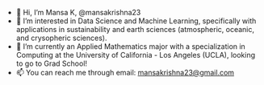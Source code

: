- 👋 Hi, I’m Mansa K, @mansakrishna23
- 👀 I’m interested in Data Science and Machine Learning, specifically with applications in sustainability and earth sciences (atmospheric, oceanic, and crysopheric sciences). 
- 🌱 I’m currently an Applied Mathematics major with a specialization in Computing at the University of California - Los Angeles (UCLA), looking to go to Grad School!
- 📫 You can reach me through email: mansakrishna23@gmail.com
